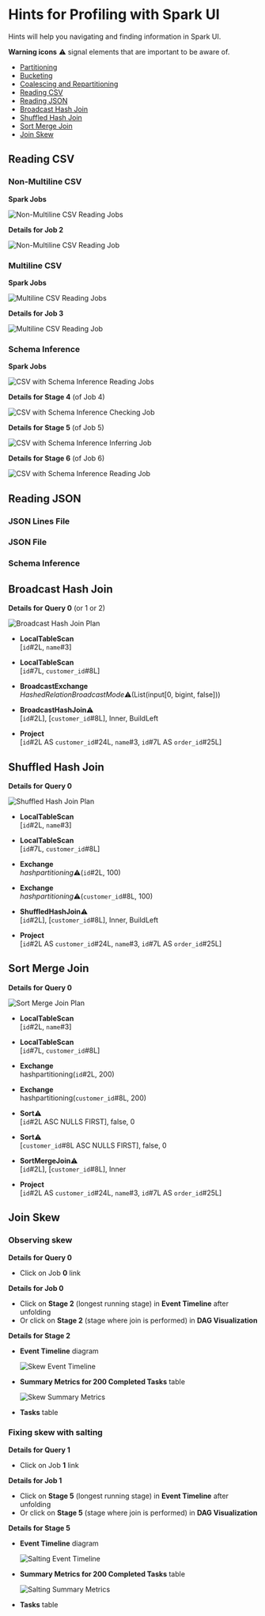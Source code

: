 # Hints for Profiling with Spark UI

Hints will help you navigating and finding information in Spark UI.

**Warning icons** :warning: signal elements that are important to be aware of.

* [Partitioning](partitioning/hints.md)
* [Bucketing](bucketing/hints.md)
* [Coalescing and Repartitioning](coalescing-and-repartitioning/hints.md)
* [Reading CSV](#reading-csv)
* [Reading JSON](#reading-json)
* [Broadcast Hash Join](#broadcast-hash-join)
* [Shuffled Hash Join](#shuffled-hash-join)
* [Sort Merge Join](#sort-merge-join)
* [Join Skew](#join-skew)

## Reading CSV

### Non-Multiline CSV

**Spark Jobs**

![Non-Multiline CSV Reading Jobs](reading-csv/non-multiline-reading-jobs.png)

**Details for Job 2**

![Non-Multiline CSV Reading Job](reading-csv/non-multiline-reading-job.png)

### Multiline CSV

**Spark Jobs**

![Multiline CSV Reading Jobs](reading-csv/multiline-reading-jobs.png)

**Details for Job 3**

![Multiline CSV Reading Job](reading-csv/multiline-reading-job.png)

### Schema Inference

**Spark Jobs**

![CSV with Schema Inference Reading Jobs](reading-csv/schema-inference-reading-jobs.png)

**Details for Stage 4** (of Job 4)

![CSV with Schema Inference Checking Job](reading-csv/schema-inference-checking-job.png)

**Details for Stage 5** (of Job 5)

![CSV with Schema Inference Inferring Job](reading-csv/schema-inference-inferring-jobs.png)

**Details for Stage 6** (of Job 6)

![CSV with Schema Inference Reading Job](reading-csv/schema-inference-reading-job.png)

## Reading JSON

### JSON Lines File

### JSON File

### Schema Inference

## Broadcast Hash Join

**Details for Query 0** (or 1 or 2)

![Broadcast Hash Join Plan](broadcast-hash-join/broadcast-hash-join-plan.png)

* **LocalTableScan** \
  [`id`#2L, `name`#3]

* **LocalTableScan** \
  [`id`#7L, `customer_id`#8L]

* **BroadcastExchange** \
  _HashedRelationBroadcastMode_:warning:(List(input[0, bigint, false]))

* **BroadcastHashJoin**:warning: \
  [`id`#2L], [`customer_id`#8L], Inner, BuildLeft

* **Project** \
  [`id`#2L AS `customer_id`#24L, `name`#3, `id`#7L AS `order_id`#25L]

## Shuffled Hash Join

**Details for Query 0**

![Shuffled Hash Join Plan](shuffled-hash-join/shuffled-hash-join-plan.png)

* **LocalTableScan** \
  [`id`#2L, `name`#3]

* **LocalTableScan** \
  [`id`#7L, `customer_id`#8L]

* **Exchange** \
  _hashpartitioning_:warning:(`id`#2L, 100)

* **Exchange** \
  _hashpartitioning_:warning:(`customer_id`#8L, 100)

* **ShuffledHashJoin**:warning: \
  [`id`#2L], [`customer_id`#8L], Inner, BuildLeft

* **Project** \
  [`id`#2L AS `customer_id`#24L, `name`#3, `id`#7L AS `order_id`#25L]

## Sort Merge Join

**Details for Query 0**

![Sort Merge Join Plan](sort-merge-join/sort-merge-join-plan.png)

* **LocalTableScan** \
  [`id`#2L, `name`#3]

* **LocalTableScan** \
  [`id`#7L, `customer_id`#8L]

* **Exchange** \
  hashpartitioning(`id`#2L, 200)

* **Exchange** \
  hashpartitioning(`customer_id`#8L, 200)

* **Sort**:warning: \
  [`id`#2L ASC NULLS FIRST], false, 0

* **Sort**:warning: \
  [`customer_id`#8L ASC NULLS FIRST], false, 0

* **SortMergeJoin**:warning: \
  [`id`#2L], [`customer_id`#8L], Inner

* **Project** \
  [`id`#2L AS `customer_id`#24L, `name`#3, `id`#7L AS `order_id`#25L]

## Join Skew

### Observing skew

**Details for Query 0**

* Click on Job **0** link

**Details for Job 0**

* Click on **Stage 2** (longest running stage) in **Event Timeline** after unfolding
* Or click on **Stage 2** (stage where join is performed) in **DAG Visualization**

**Details for Stage 2**

* **Event Timeline** diagram

  ![Skew Event Timeline](join-skew/skew-event-timeline.png)

* **Summary Metrics for 200 Completed Tasks** table

  ![Skew Summary Metrics](join-skew/skew-summary-metrics.png)

* **Tasks** table

### Fixing skew with salting

**Details for Query 1**

* Click on Job **1** link

**Details for Job 1**

* Click on **Stage 5** (longest running stage) in **Event Timeline** after unfolding
* Or click on **Stage 5** (stage where join is performed) in **DAG Visualization**

**Details for Stage 5**

* **Event Timeline** diagram

  ![Salting Event Timeline](join-skew/salting-event-timeline.png)

* **Summary Metrics for 200 Completed Tasks** table

  ![Salting Summary Metrics](join-skew/salting-summary-metrics.png)

* **Tasks** table
